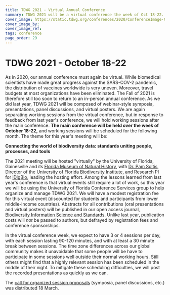 ```yaml
---
title: TDWG 2021 - Virtual Annual Conference
summary: TDWG 2021 will be a virtual conference the week of Oct 18-22. Working sessions for interest and task groups will follow in November.
cover_image: https://static.tdwg.org/conferences/2020/ConferenceImage-CR.jpg
cover_image_by: 
cover_image_ref: 
tags: conference
page_order: 29
---
```

# TDWG 2021 - October 18-22 

As in 2020, our annual conference must again be virtual. While biomedical scientists have made great progress against the SARS-COV-2 pandemic, the distribution of vaccines worldwide is very uneven.  Moreover, travel budgets at most organizations have been eliminated. The Fall of 2021 is therefore still too soon to return to an in-person annual conference.  As we did last year, TDWG 2021 will be composed of webinar-style symposia, presentations, panel discussions, and virtual posters. We are again separating working sessions from the virtual conference, but in response to feedback from last year's conference, we will hold working sessions after the main conference. **The main conference will be held over the week of October 18-22,** and working sessions will be scheduled for the following month. The theme for this year's meeting will be:

**Connecting the world of biodiversity data: standards uniting people, processes, and tools**

The 2021 meeting will be hosted "virtually" by the University of Florida, Gainesville and its [Florida Museum of Natural History](https://www.floridamuseum.ufl.edu/), with [Dr. Pam Soltis](https://www.floridamuseum.ufl.edu/soltis-lab/), Director of the [University of Florida Biodiversity Institute](https://biodiversity.research.ufl.edu/), and Research PI for [iDigBio](https://www.idigbio.org), leading the hosting effort. Among the lessons learned from last year's conference is that virtual events still require a lot of work, so this year we will be using the University of Florida Conference Services group to help organize and manage TDWG 2021. We will have a modest registration fee for this virtual event (discounted for students and participants from lower middle-income countries).  Abstracts for all contributions (oral presentations and virtual posters) will be published in our open access journal, [Biodiversity Information Science and Standards](https://biss.pensoft.net/).  Unlike last year, publication costs will _not_ be passed to authors, but defrayed by registration fees and conference sponsorships. 

In the virtual conference week, we expect to have 3 or 4 sessions per day, with each session lasting 90-120 minutes, and with at least a 30 minute break between sessions. The time zone differences across our global community makes it unavoidable that some people will be have to participate in some sessions well outside their normal working hours. Still others might find that a highly relevant session has been scheduled in the middle of their night. To mitigate these scheduling difficulties, we will post the recorded presentations as quickly as we can. 

The [call for organized session proposals](https://mailchi.mp/fc74352c80a2/tdwg-2021-call-for-organized-sessions-in-the-virtual-conference-1822-october) (symposia, panel discussions, etc.) was distributed 18 March.

